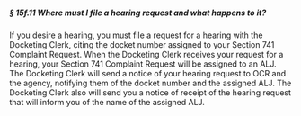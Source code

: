 ##### § 15f.11 Where must I file a hearing request and what happens to it? #####

If you desire a hearing, you must file a request for a hearing with the Docketing Clerk, citing the docket number assigned to your Section 741 Complaint Request. When the Docketing Clerk receives your request for a hearing, your Section 741 Complaint Request will be assigned to an ALJ. The Docketing Clerk will send a notice of your hearing request to OCR and the agency, notifying them of the docket number and the assigned ALJ. The Docketing Clerk also will send you a notice of receipt of the hearing request that will inform you of the name of the assigned ALJ.